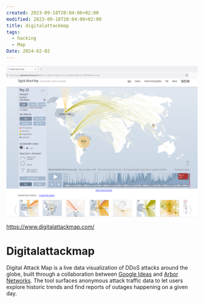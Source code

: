 ```yaml
---
created: 2023-09-18T20:04:06+02:00
modified: 2023-09-18T20:04:08+02:00
title: digitalattackmap
tags:
  - hacking
  - Map
Date: 2024-02-02
---
```

![](../_asset/2023-09-18_digitalattackmap_image_1.png)

https://www.digitalattackmap.com/

# Digitalattackmap

Digital Attack Map is a live data visualization of DDoS attacks around the globe, built through a collaboration between [Google Ideas](http://www.google.com/ideas/) and [Arbor Networks](https://www.arbornetworks.com/). The tool surfaces anonymous attack traffic data to let users explore historic trends and find reports of outages happening on a given day.